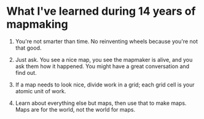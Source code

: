 # What I've learned during 14 years of mapmaking

1. You're not smarter than time. No reinventing wheels because you're not that good.

1. Just ask. You see a nice map, you see the mapmaker is alive, and you ask them how it happened. You might have a great conversation and find out.

1. If a map needs to look nice, divide work in a grid; each grid cell is your atomic unit of work.

1. Learn about everything else but maps, then use that to make maps. Maps are for the world, not the world for maps.
